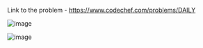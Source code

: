 Link to the problem - https://www.codechef.com/problems/DAILY


![image](https://github.com/Haleshot/Competitive-Programming/assets/57552973/51e154de-0c17-406c-9cc6-d78a7569f8e9)


![image](https://github.com/Haleshot/Competitive-Programming/assets/57552973/f7fb0609-81f9-46ed-ae7d-4ea39c0b0877)
